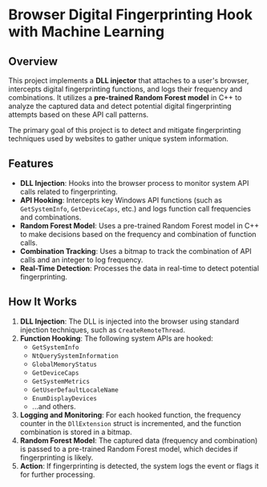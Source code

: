# Browser Digital Fingerprinting Hook with Machine Learning

## Overview

This project implements a **DLL injector** that attaches to a user's browser, intercepts digital fingerprinting functions, and logs their frequency and combinations. It utilizes a **pre-trained Random Forest model** in C++ to analyze the captured data and detect potential digital fingerprinting attempts based on these API call patterns.

The primary goal of this project is to detect and mitigate fingerprinting techniques used by websites to gather unique system information.

## Features

- **DLL Injection**: Hooks into the browser process to monitor system API calls related to fingerprinting.
- **API Hooking**: Intercepts key Windows API functions (such as `GetSystemInfo`, `GetDeviceCaps`, etc.) and logs function call frequencies and combinations.
- **Random Forest Model**: Uses a pre-trained Random Forest model in C++ to make decisions based on the frequency and combination of function calls.
- **Combination Tracking**: Uses a bitmap to track the combination of API calls and an integer to log frequency.
- **Real-Time Detection**: Processes the data in real-time to detect potential fingerprinting.

## How It Works

1. **DLL Injection**: The DLL is injected into the browser using standard injection techniques, such as `CreateRemoteThread`.
2. **Function Hooking**: The following system APIs are hooked:
   - `GetSystemInfo`
   - `NtQuerySystemInformation`
   - `GlobalMemoryStatus`
   - `GetDeviceCaps`
   - `GetSystemMetrics`
   - `GetUserDefaultLocaleName`
   - `EnumDisplayDevices`
   - ...and others.
3. **Logging and Monitoring**: For each hooked function, the frequency counter in the `DllExtension` struct is incremented, and the function combination is stored in a bitmap.
4. **Random Forest Model**: The captured data (frequency and combination) is passed to a pre-trained Random Forest model, which decides if fingerprinting is likely.
5. **Action**: If fingerprinting is detected, the system logs the event or flags it for further processing.
